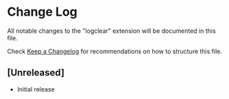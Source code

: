 # Change Log

All notable changes to the "logclear" extension will be documented in this file.

Check [Keep a Changelog](http://keepachangelog.com/) for recommendations on how to structure this file.

## [Unreleased]

- Initial release